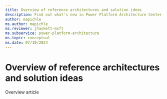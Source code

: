 ```yaml
---
title: Overview of reference architectures and solution ideas
description: Find out what's new in Power Platform Architecture Center.
author: mapichle
ms.author: mapichle
ms.reviewer: jhaskett-msft
ms.subservice: power-platform-architecture
ms.topic: conceptual
ms.date: 07/10/2024
---
```


# Overview of reference architectures and solution ideas

Overview article
